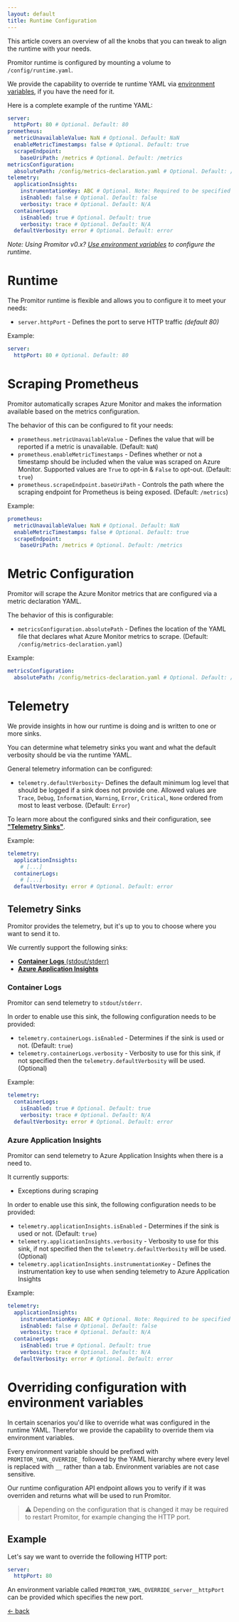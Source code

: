 ```yaml
---
layout: default
title: Runtime Configuration
---
```


This article covers an overview of all the knobs that you can tweak to align the runtime with your needs.

Promitor runtime is configured by mounting a volume to `/config/runtime.yaml`.

We provide the capability to override te runtime YAML via [environment variables](#overriding-configuration-with-environment-variables), if you have the need for it.

Here is a complete example of the runtime YAML:

```yaml
server:
  httpPort: 80 # Optional. Default: 80
prometheus:
  metricUnavailableValue: NaN # Optional. Default: NaN
  enableMetricTimestamps: false # Optional. Default: true
  scrapeEndpoint:
    baseUriPath: /metrics # Optional. Default: /metrics
metricsConfiguration:
  absolutePath: /config/metrics-declaration.yaml # Optional. Default: /config/metrics-declaration.yaml
telemetry:
  applicationInsights:
    instrumentationKey: ABC # Optional. Note: Required to be specified when turned on
    isEnabled: false # Optional. Default: false
    verbosity: trace # Optional. Default: N/A
  containerLogs:
    isEnabled: true # Optional. Default: true
    verbosity: trace # Optional. Default: N/A
  defaultVerbosity: error # Optional. Default: error
```

_Note: Using Promitor v0.x? [Use environment variables](./../v0.x/) to configure the runtime._

# Runtime
The Promitor runtime is flexible and allows you to configure it to meet your needs:
- `server.httpPort` - Defines the port to serve HTTP traffic _(default 80)_

Example:
```yaml
server:
  httpPort: 80 # Optional. Default: 80
```

# Scraping Prometheus
Promitor automatically scrapes Azure Monitor and makes the information available based on the metrics configuration.

The behavior of this can be configured to fit your needs:
- `prometheus.metricUnavailableValue` - Defines the value that will be reported if a metric is unavailable. (Default: `NaN`) 
- `prometheus.enableMetricTimestamps` - Defines whether or not a timestamp should be included when the value was scraped on Azure Monitor. Supported values are `True` to opt-in & `False` to opt-out. (Default: `true`) 
- `prometheus.scrapeEndpoint.baseUriPath` - Controls the path where the scraping endpoint for Prometheus is being exposed.  (Default: `/metrics`)

Example:
```yaml
prometheus:
  metricUnavailableValue: NaN # Optional. Default: NaN
  enableMetricTimestamps: false # Optional. Default: true
  scrapeEndpoint:
    baseUriPath: /metrics # Optional. Default: /metrics
```

# Metric Configuration
Promitor will scrape the Azure Monitor metrics that are configured via a metric declaration YAML.

The behavior of this is configurable:

- `metricsConfiguration.absolutePath` - Defines the location of the YAML file that declares what Azure Monitor metrics to scrape. (Default: `/config/metrics-declaration.yaml`)

Example:
```yaml
metricsConfiguration:
  absolutePath: /config/metrics-declaration.yaml # Optional. Default: /config/metrics-declaration.yaml
```

# Telemetry
We provide insights in how our runtime is doing and is written to one or more sinks.

You can determine what telemetry sinks you want and what the default verbosity should be via the runtime YAML.

General telemetry information can be configured:
- `telemetry.defaultVerbosity`- Defines the default minimum log level that should be logged if a sink does not provide one. Allowed values are `Trace`, `Debug`, `Information`, `Warning`, `Error`, `Critical`, `None` ordered from most to least verbose. (Default: `Error`)

To learn more about the configured sinks and their configuration, see [**"Telemetry Sinks"**](#telemetry-sinks).

Example:

```yaml
telemetry:
  applicationInsights:
    # [...]
  containerLogs:
    # [...]
  defaultVerbosity: error # Optional. Default: error
```

## Telemetry Sinks
Promitor provides the telemetry, but it's up to you to choose where you want to send it to.

We currently support the following sinks:
- [**Container Logs** (stdout/stderr)](#container-logs)
- [**Azure Application Insights**](#azure-application-insights)

### Container Logs
Promitor can send telemetry to `stdout`/`stderr`.

In order to enable use this sink, the following configuration needs to be provided:
- `telemetry.containerLogs.isEnabled` - Determines if the sink is used or not. (Default: `true`)
- `telemetry.containerLogs.verbosity` - Verbosity to use for this sink, if not specified then the `telemetry.defaultVerbosity` will be used. (Optional)

Example:

```yaml
telemetry:
  containerLogs:
    isEnabled: true # Optional. Default: true
    verbosity: trace # Optional. Default: N/A
  defaultVerbosity: error # Optional. Default: error
```

### Azure Application Insights
Promitor can send telemetry to Azure Application Insights when there is a need to.

It currently supports:
- Exceptions during scraping

In order to enable use this sink, the following configuration needs to be provided:

- `telemetry.applicationInsights.isEnabled` - Determines if the sink is used or not. (Default: `true`)
- `telemetry.applicationInsights.verbosity` - Verbosity to use for this sink, if not specified then the `telemetry.defaultVerbosity` will be used. (Optional)
- `telemetry.applicationInsights.instrumentationKey` - Defines the instrumentation key to use when sending telemetry to Azure Application Insights

Example:

```yaml
telemetry:
  applicationInsights:
    instrumentationKey: ABC # Optional. Note: Required to be specified when turned on
    isEnabled: false # Optional. Default: false
    verbosity: trace # Optional. Default: N/A
  containerLogs:
    isEnabled: true # Optional. Default: true
    verbosity: trace # Optional. Default: N/A
  defaultVerbosity: error # Optional. Default: error
```

# Overriding configuration with environment variables

In certain scenarios you'd like to override what was configured in the runtime YAML. Therefor we provide the capability to override them via environment variables.

Every environment variable should be prefixed with `PROMITOR_YAML_OVERRIDE_` followed by the YAML hierarchy where every level is replaced with `__` rather than a tab. Environment variables are not case sensitive.

Our runtime configuration API endpoint allows you to verify if it was overriden and returns what will be used to run Promitor.

> :warning: Depending on the configuration that is changed it may be required to restart Promitor, for example changing the HTTP port.

## Example

Let's say we want to override the following HTTP port:
```yaml
server:
  httpPort: 80
```

An environment variable called `PROMITOR_YAML_OVERRIDE_server__httpPort` can be provided which specifies the new port.

[&larr; back](/)
